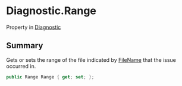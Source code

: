 # Diagnostic.Range

Property in [Diagnostic](/docs/api/csharp/yarn.compiler.diagnostic.md)

## Summary


Gets or sets the range of the file indicated by  <a href="yarn.compiler.diagnostic.filename.md">FileName</a>  that the issue occurred in.


```csharp
public Range Range { get; set; };
```

